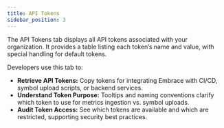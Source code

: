 ```yaml
---
title: API Tokens
sidebar_position: 3
---
```


The API Tokens tab displays all API tokens associated with your organization. It provides a table listing each token’s name and value, with special handling for default tokens.

Developers use this tab to:

- **Retrieve API Tokens:** Copy tokens for integrating Embrace with CI/CD, symbol upload scripts, or backend services.
- **Understand Token Purpose:** Tooltips and naming conventions clarify which token to use for metrics ingestion vs. symbol uploads.
- **Audit Token Access:** See which tokens are available and which are restricted, supporting security best practices.
